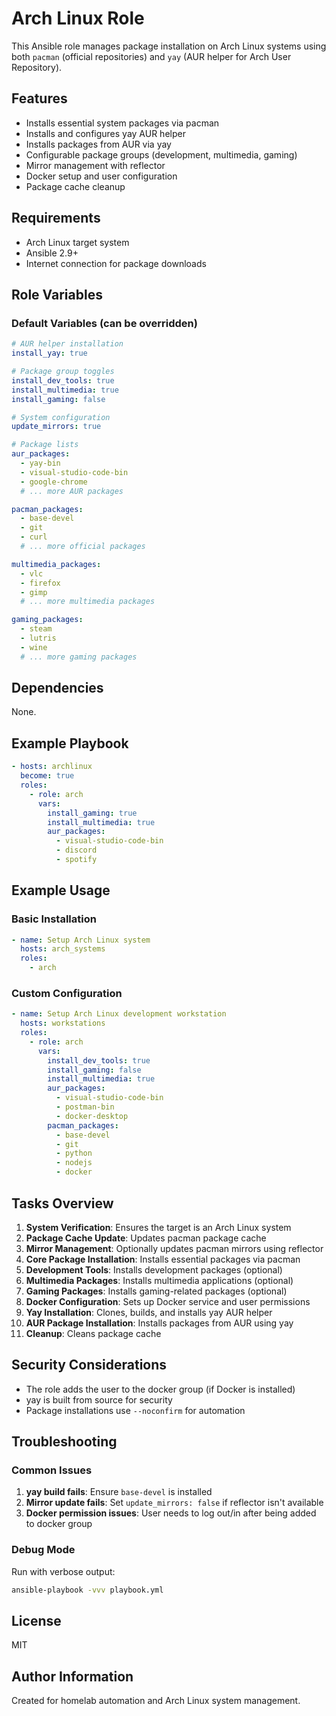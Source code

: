 # Arch Linux Role

This Ansible role manages package installation on Arch Linux systems using both `pacman` (official repositories) and `yay` (AUR helper for Arch User Repository).

## Features

- Installs essential system packages via pacman
- Installs and configures yay AUR helper
- Installs packages from AUR via yay
- Configurable package groups (development, multimedia, gaming)
- Mirror management with reflector
- Docker setup and user configuration
- Package cache cleanup

## Requirements

- Arch Linux target system
- Ansible 2.9+
- Internet connection for package downloads

## Role Variables

### Default Variables (can be overridden)

```yaml
# AUR helper installation
install_yay: true

# Package group toggles
install_dev_tools: true
install_multimedia: true
install_gaming: false

# System configuration
update_mirrors: true

# Package lists
aur_packages:
  - yay-bin
  - visual-studio-code-bin
  - google-chrome
  # ... more AUR packages

pacman_packages:
  - base-devel
  - git
  - curl
  # ... more official packages

multimedia_packages:
  - vlc
  - firefox
  - gimp
  # ... more multimedia packages

gaming_packages:
  - steam
  - lutris
  - wine
  # ... more gaming packages
```

## Dependencies

None.

## Example Playbook

```yaml
- hosts: archlinux
  become: true
  roles:
    - role: arch
      vars:
        install_gaming: true
        install_multimedia: true
        aur_packages:
          - visual-studio-code-bin
          - discord
          - spotify
```

## Example Usage

### Basic Installation

```yaml
- name: Setup Arch Linux system
  hosts: arch_systems
  roles:
    - arch
```

### Custom Configuration

```yaml
- name: Setup Arch Linux development workstation
  hosts: workstations
  roles:
    - role: arch
      vars:
        install_dev_tools: true
        install_gaming: false
        install_multimedia: true
        aur_packages:
          - visual-studio-code-bin
          - postman-bin
          - docker-desktop
        pacman_packages:
          - base-devel
          - git
          - python
          - nodejs
          - docker
```

## Tasks Overview

1. **System Verification**: Ensures the target is an Arch Linux system
2. **Package Cache Update**: Updates pacman package cache
3. **Mirror Management**: Optionally updates pacman mirrors using reflector
4. **Core Package Installation**: Installs essential packages via pacman
5. **Development Tools**: Installs development packages (optional)
6. **Multimedia Packages**: Installs multimedia applications (optional)
7. **Gaming Packages**: Installs gaming-related packages (optional)
8. **Docker Configuration**: Sets up Docker service and user permissions
9. **Yay Installation**: Clones, builds, and installs yay AUR helper
10. **AUR Package Installation**: Installs packages from AUR using yay
11. **Cleanup**: Cleans package cache

## Security Considerations

- The role adds the user to the docker group (if Docker is installed)
- yay is built from source for security
- Package installations use `--noconfirm` for automation

## Troubleshooting

### Common Issues

1. **yay build fails**: Ensure `base-devel` is installed
2. **Mirror update fails**: Set `update_mirrors: false` if reflector isn't available
3. **Docker permission issues**: User needs to log out/in after being added to docker group

### Debug Mode

Run with verbose output:
```bash
ansible-playbook -vvv playbook.yml
```

## License

MIT

## Author Information

Created for homelab automation and Arch Linux system management.
